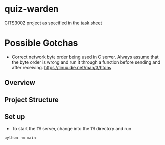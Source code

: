 # quiz-warden

CITS3002 project as specified in the [task sheet](https://teaching.csse.uwa.edu.au/units/CITS3002/project/)

# Possible Gotchas

- Correct network byte order being used in C server. Always assume that the byte order is wrong and run it through a function before sending and after receiving. https://linux.die.net/man/3/htons


## Overview

## Project Structure

## Set up
- To start the `TM` server, change into the `TM` directory and run
```py
python -m main
```
